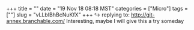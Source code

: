 +++
title = ""
date = "19 Nov 18 08:18 MST"
categories = ["Micro"]
tags = [""]
slug = "vLLbIBhBcNuKfX"
+++
↪️ replying to: http://git-annex.branchable.com/
Interesting, maybe I will give this a try someday

